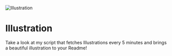 ![Illustration](https://i.redd.it/xtxlyu7vxnqb1.jpg?width=100&height=100)

# Illustration
Take a look at my script that fetches Illustrations every 5 minutes and brings a beautiful illustration to your Readme!